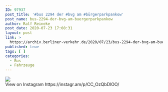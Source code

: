 ```yaml
---
ID: 97937
post_title: '#bus 2294 der #bvg am #bürgerparkpankow'
post_name: bus-2294-der-bvg-am-buergerparkpankow
author: Ralf Reineke
post_date: 2020-07-23 17:08:31
layout: post
link: >
  https://archiv.berliner-verkehr.de/2020/07/23/bus-2294-der-bvg-am-buergerparkpankow/
published: true
tags: [ ]
categories:
  - Bus
  - Fahrzeuge
---
```

<div><img src='https://scontent-iad3-1.cdninstagram.com/v/t51.29350-15/110236532_2737992353115260_1834318466297799941_n.jpg?_nc_cat=102&_nc_sid=8ae9d6&_nc_ohc=U4owGe7eUQoAX8aNMUU&_nc_ht=scontent-iad3-1.cdninstagram.com&oh=4695dc3d35aecdc88ae7b32596c6e240&oe=5F3E13AD' style='max-width:600px;' /><br/><div>View on Instagram https://instagr.am/p/CC_OzQbDlOO/</div></div>